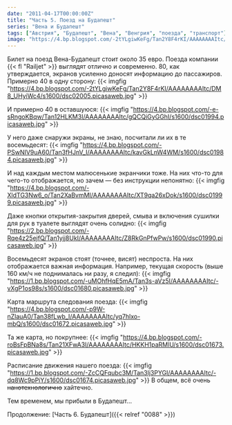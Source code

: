 ```yaml
---
date: "2011-04-17T00:00:00Z"
title: "Часть 5. Поезд на Будапешт"
series: "Вена и Будапешт"
tags: ["Австрия", "Будапешт", "Вена", "Венгрия", "поезда", "транспорт"]
image: "https://4.bp.blogspot.com/-2tYLgiwKeFg/Tan2Y8F4rKI/AAAAAAAAItc/DM8_UHyiWc4/s1600/dsc02005.picasaweb.jpg"
---
```


Билет на поезд Вена-Будапешт стоит около 35 евро. Поезда компании {{< fl "Railjet" >}} выглядят отлично и современно. 80, как утверждается, экранов усиленно доносят информацию до пассажиров. Примерно 40 в одну сторону:
{{< imgfig "https://4.bp.blogspot.com/-2tYLgiwKeFg/Tan2Y8F4rKI/AAAAAAAAItc/DM8_UHyiWc4/s1600/dsc02005.picasaweb.jpg" >}}

<!--more-->

И примерно 40 в оставшуюся:
{{< imgfig "https://4.bp.blogspot.com/-e-sRngoKBqw/Tan12HLKM3I/AAAAAAAAItc/gQCQiGyGGhI/s1600/dsc01994.picasaweb.jpg" >}}

У него даже снаружи экраны, не знаю, посчитали ли их в те восемьдесят:
{{< imgfig "https://4.bp.blogspot.com/-PSwNIV9uA60/Tan3fHJnV_I/AAAAAAAAItc/kavGkLnW4WM/s1600/dsc01984.picasaweb.jpg" >}}

И над каждым местом малюсенькие экранчики тоже. На них что-то для чего-то отображается, но зачем — без инструкции непонятно:
{{< imgfig "https://4.bp.blogspot.com/-XldTG3Nw6_o/Tan2XaBvmMI/AAAAAAAAItc/XT9qa26xDok/s1600/dsc01999.picasaweb.jpg" >}}

Даже кнопки открытия-закрытия дверей, смыва и включения сушилки для рук в туалете выглядят очень солидно:
{{< imgfig "https://2.bp.blogspot.com/-Rqe4z25ejfQ/Tan1yjj8UkI/AAAAAAAAItc/Z8RkGnPfwPw/s1600/dsc01990.picasaweb.jpg" >}}

Восемьдесят экранов стоят (точнее, висят) неспроста. На них отображается важная информация. Например, текущая скорость (выше 160 км/ч не поднималась ни разу, я следил):
{{< imgfig "https://1.bp.blogspot.com/-uMOhfHqE5mA/Tan3s-aVz5I/AAAAAAAAItc/-vXgP1os98s/s1600/dsc01680.picasaweb.jpg" >}}

Карта маршрута следования поезда:
{{< imgfig "https://4.bp.blogspot.com/-p9W-nZlauA0/Tan38fLwb_I/AAAAAAAAItc/yq7hlxo-mbQ/s1600/dsc01672.picasaweb.jpg" >}}

Та же карта, но покрупнее:
{{< imgfig "https://4.bp.blogspot.com/-roBsFpBNa8s/Tan21XFwA3I/AAAAAAAAItc/HKKH1paRMlU/s1600/dsc01673.picasaweb.jpg" >}}

Расписание движения нашего поезда:
{{< imgfig "https://1.bp.blogspot.com/-ZcCQFqubc3M/Tan3lj3PYGI/AAAAAAAAItc/-dq8Wc9pPiY/s1600/dsc01674.picasaweb.jpg" >}}
В общем, всё очень ~~нанотехнологично~~ хайтечно.

Тем временем, мы прибыли в Будапешт…

Продолжение: [Часть 6. Будапешт]({{< relref "0088" >}})

